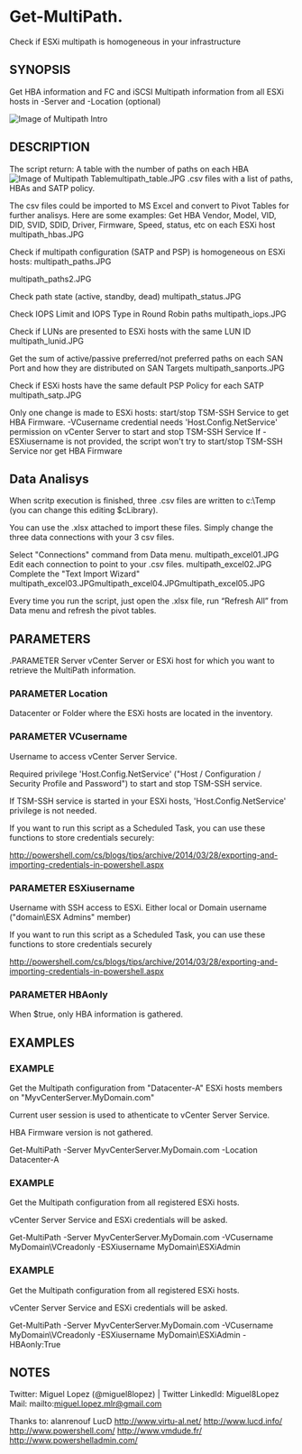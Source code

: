 # Get-MultiPath. 
Check if ESXi multipath is homogeneous in your infrastructure

## SYNOPSIS

  Get HBA information and FC and iSCSI Multipath information from all ESXi hosts in -Server and -Location (optional)

![Image of Multipath Intro](https://github.com/Miguel8Lopez/Get-MultiPath/tree/master/images/multipath_intro.JPG)


## DESCRIPTION

  The script return:
A table with the number of paths on each HBA
![Image of Multipath Table](https://github.com/Miguel8Lopez/Get-MultiPath/tree/master/images/multipath_table.JPG)multipath_table.JPG
.csv files with a list of paths, HBAs and SATP policy.

  The csv files could be imported to MS Excel and convert to Pivot Tables for further analisys. Here are some examples:
Get HBA Vendor, Model, VID, DID, SVID, SDID, Driver, Firmware, Speed, status, etc on each ESXi host
multipath_hbas.JPG


Check if multipath configuration (SATP and PSP) is homogeneous on ESXi hosts:
multipath_paths.JPG

multipath_paths2.JPG


Check path state (active, standby, dead)
multipath_status.JPG

Check IOPS Limit and IOPS Type in Round Robin paths
multipath_iops.JPG


Check if LUNs are presented to ESXi hosts with the same LUN ID
multipath_lunid.JPG


Get the sum of active/passive preferred/not preferred paths on each SAN Port and how they are distributed on SAN Targets
multipath_sanports.JPG


Check if ESXi hosts have the same default PSP Policy for each SATP
multipath_satp.JPG


Only one change is made to ESXi hosts: start/stop TSM-SSH Service to get HBA Firmware.
-VCusername credential needs 'Host.Config.NetService' permission on vCenter Server to start and stop TSM-SSH Service
If -ESXiusername is not provided, the script won't try to start/stop TSM-SSH Service nor get HBA Firmware



## Data Analisys

When scritp execution is finished, three .csv files are written to c:\Temp (you can change this editing $cLibrary).

You can use the .xlsx attached to import these files. Simply change the three data connections with your 3 csv files.

Select "Connections" command from Data menu.
multipath_excel01.JPG
Edit each connection to point to your .csv files.
multipath_excel02.JPG
Complete the "Text Import Wizard"
multipath_excel03.JPGmultipath_excel04.JPGmultipath_excel05.JPG




Every time you run the script, just open the .xlsx file, run “Refresh All” from Data menu and refresh the pivot tables.







## PARAMETERS

.PARAMETER Server
vCenter Server or ESXi host for which you want to retrieve the MultiPath information.





### PARAMETER Location
Datacenter or Folder where the ESXi hosts are located in the inventory.






### PARAMETER VCusername
Username to access vCenter Server Service.



Required privilege 'Host.Config.NetService' ("Host / Configuration / Security Profile and Password") to start and stop TSM-SSH service.



If TSM-SSH service is started in your ESXi hosts, 'Host.Config.NetService' privilege is not needed.




If you want to run this script as a Scheduled Task, you can use these functions to store credentials securely:

http://powershell.com/cs/blogs/tips/archive/2014/03/28/exporting-and-importing-credentials-in-powershell.aspx







### PARAMETER ESXiusername
Username with SSH access to ESXi. Either local or Domain username ("domain\ESX Admins" member)


If you want to run this script as a Scheduled Task, you can use these functions to store credentials securely

http://powershell.com/cs/blogs/tips/archive/2014/03/28/exporting-and-importing-credentials-in-powershell.aspx




### PARAMETER HBAonly
When $true, only HBA information is gathered.













## EXAMPLES

### EXAMPLE
Get the Multipath configuration from "Datacenter-A" ESXi hosts members on "MyvCenterServer.MyDomain.com"

Current user session is used to athenticate to vCenter Server Service.

HBA Firmware version is not gathered.





Get-MultiPath -Server MyvCenterServer.MyDomain.com -Location Datacenter-A







### EXAMPLE

Get the Multipath configuration from all registered ESXi hosts.

vCenter Server Service and ESXi credentials will be asked.





Get-MultiPath -Server MyvCenterServer.MyDomain.com -VCusername MyDomain\VCreadonly -ESXiusername MyDomain\ESXiAdmin






### EXAMPLE

Get the Multipath configuration from all registered ESXi hosts.

vCenter Server Service and ESXi credentials will be asked.





Get-MultiPath -Server MyvCenterServer.MyDomain.com -VCusername MyDomain\VCreadonly -ESXiusername MyDomain\ESXiAdmin -HBAonly:True






## NOTES

Twitter: Miguel Lopez (@miguel8lopez) | Twitter
LinkedId: Miguel8Lopez
Mail: mailto:miguel.lopez.mlr@gmail.com



  Thanks to:
alanrenouf‌
LucD‌
http://www.virtu-al.net/
http://www.lucd.info/
http://www.powershell.com/
http://www.vmdude.fr/
http://www.powershelladmin.com/
